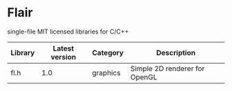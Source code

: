 # Flair

single-file MIT licensed libraries for C/C++ 

|Library | Latest version | Category | Description|
|---|---|---|---|
| fl.h | 1.0 | graphics | Simple 2D renderer for OpenGL |
